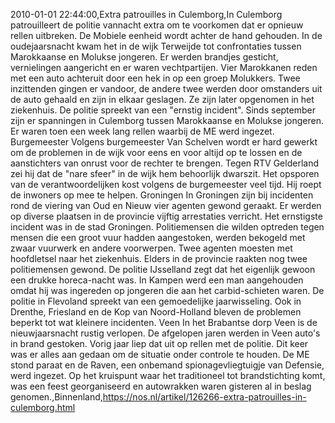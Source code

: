 2010-01-01 22:44:00,Extra patrouilles in Culemborg,In Culemborg patrouilleert de politie vannacht extra om te voorkomen dat er opnieuw rellen uitbreken. De Mobiele eenheid wordt achter de hand gehouden. In de oudejaarsnacht kwam het in de wijk Terweijde tot confrontaties tussen Marokkaanse en Molukse jongeren. Er werden brandjes gesticht, vernielingen aangericht en er waren vechtpartijen. Vier Marokkanen reden met een auto achteruit door een hek in op een groep Molukkers. Twee inzittenden gingen er vandoor, de andere twee werden door omstanders uit de auto gehaald en zijn in elkaar geslagen. Ze zijn later opgenomen in het ziekenhuis. De politie spreekt van een "ernstig incident". Sinds september zijn er spanningen in Culemborg tussen Marokkaanse en Molukse jongeren. Er waren toen een week lang rellen waarbij de ME werd ingezet. Burgemeester Volgens burgemeester Van Schelven wordt er hard gewerkt om de problemen in de wijk voor eens en voor altijd op te lossen en de aanstichters van onrust voor de rechter te brengen. Tegen RTV Gelderland zei hij dat de "nare sfeer" in de wijk hem behoorlijk dwarszit. Het opsporen van de verantwoordelijken kost volgens de burgemeester veel tijd. Hij roept de inwoners op mee te helpen. Groningen In Groningen zijn bij incidenten rond de viering van Oud en Nieuw vier agenten gewond geraakt. Er werden op diverse plaatsen in de provincie vijftig arrestaties verricht. Het ernstigste incident was in de stad Groningen. Politiemensen die wilden optreden tegen mensen die een groot vuur hadden aangestoken, werden bekogeld met zwaar vuurwerk en andere voorwerpen. Twee agenten moesten met hoofdletsel naar het ziekenhuis. Elders in de provincie raakten nog twee politiemensen gewond. De politie IJsselland zegt dat het eigenlijk gewoon een drukke horeca-nacht was. In Kampen werd een man aangehouden omdat hij was ingereden op jongeren die aan het carbid-schieten waren. De politie in Flevoland spreekt van een gemoedelijke jaarwisseling. Ook in Drenthe, Friesland en de Kop van Noord-Holland bleven de problemen beperkt tot wat kleinere incidenten. Veen In het Brabantse dorp Veen is de nieuwjaarsnacht rustig verlopen. De afgelopen jaren werden in Veen auto's in brand gestoken. Vorig jaar liep dat uit op rellen met de politie. Dit keer was er alles aan gedaan om de situatie onder controle te houden. De ME stond paraat en de Raven, een onbemand spionagevliegtuigje van Defensie, werd ingezet. Op het kruispunt waar het traditioneel tot brandstichting komt, was een feest georganiseerd en autowrakken waren gisteren al in beslag genomen.,Binnenland,https://nos.nl/artikel/126266-extra-patrouilles-in-culemborg.html